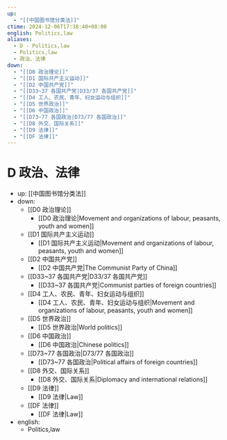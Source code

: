 ```yaml
---
up:
  - "[[中国图书馆分类法]]"
ctime: 2024-12-06T17:38:40+08:00
english: Politics,law
aliases:
  - D - Politics,law
  - Politics,law
  - 政治、法律
down:
  - "[[D0 政治理论]]"
  - "[[D1 国际共产主义运动]]"
  - "[[D2 中国共产党]]"
  - "[[D33~37 各国共产党|D33/37 各国共产党]]"
  - "[[D4 工人、农民、青年、妇女运动与组织]]"
  - "[[D5 世界政治]]"
  - "[[D6 中国政治]]"
  - "[[D73~77 各国政治|D73/77 各国政治]]"
  - "[[D8 外交、国际关系]]"
  - "[[D9 法律]]"
  - "[[DF 法律]]"
---
```


# D 政治、法律

- up: [[中国图书馆分类法]]
- down:
	- [[D0 政治理论]]
		- [[D0 政治理论|Movement and organizations of labour, peasants, youth and women]]
	- [[D1 国际共产主义运动]]
		- [[D1 国际共产主义运动|Movement and organizations of labour, peasants, youth and women]]
	- [[D2 中国共产党]]
		- [[D2 中国共产党|The Communist Party of China]]
	- [[D33~37 各国共产党|D33/37 各国共产党]]
		- [[D33~37 各国共产党|Communist parties of foreign countries]]
	- [[D4 工人、农民、青年、妇女运动与组织]]
		- [[D4 工人、农民、青年、妇女运动与组织|Movement and organizations of labour, peasants, youth and women]]
	- [[D5 世界政治]]
		- [[D5 世界政治|World politics]]
	- [[D6 中国政治]]
		- [[D6 中国政治|Chinese politics]]
	- [[D73~77 各国政治|D73/77 各国政治]]
		- [[D73~77 各国政治|Political affairs of foreign countries]]
	- [[D8 外交、国际关系]]
		- [[D8 外交、国际关系|Diplomacy and international relations]]
	- [[D9 法律]]
		- [[D9 法律|Law]]
	- [[DF 法律]]
		- [[DF 法律|Law]]
- english:
	- Politics,law
